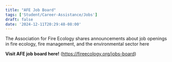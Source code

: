 ```yaml
---
title: "AFE Job Board"
tags: ['Student/Career-Assistance/Jobs']
draft: false
date: '2024-12-11T20:29:48-08:00'
---
```


The Association for Fire Ecology shares announcements about job openings in fire ecology, fire management, and the environmental sector here

**Visit AFE job board here!** (https://fireecology.org/jobs-board)

